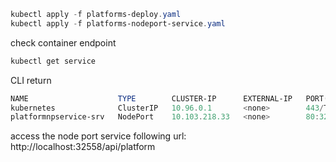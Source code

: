 ```powershell
kubectl apply -f platforms-deploy.yaml
kubectl apply -f platforms-nodeport-service.yaml
```

check container endpoint

```powershell
kubectl get service
```

CLI return

```powershell
NAME                    TYPE        CLUSTER-IP      EXTERNAL-IP   PORT(S)        AGE
kubernetes              ClusterIP   10.96.0.1       <none>        443/TCP        18h
platformnpservice-srv   NodePort    10.103.218.33   <none>        80:32558/TCP   18s
```

access the node port service following url:
http://localhost:32558/api/platform
